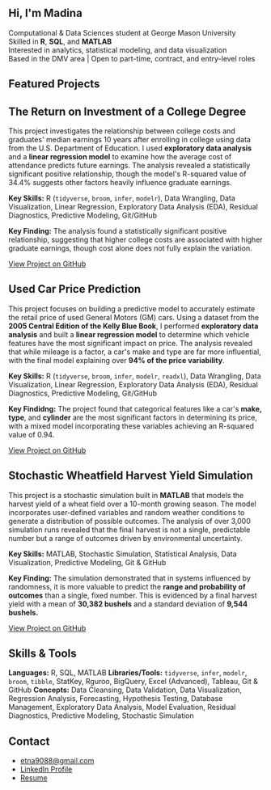 ## Hi, I'm Madina

Computational & Data Sciences student at George Mason University  
Skilled in **R**, **SQL**, and **MATLAB**  
Interested in analytics, statistical modeling, and data visualization  
Based in the DMV area | Open to part-time, contract, and entry-level roles



## Featured Projects

## The Return on Investment of a College Degree

This project investigates the relationship between college costs and graduates' median earnings 10 years after enrolling in college using data from the U.S. Department of Education. I used **exploratory data analysis** and a **linear regression model** to examine how the average cost of attendance predicts future earnings. The analysis revealed a statistically significant positive relationship, though the model's R-squared value of 34.4% suggests other factors heavily influence graduate earnings.

**Key Skills:** R (`tidyverse`, `broom`, `infer`, `modelr`), Data Wrangling, Data Visualization, Linear Regression, Exploratory Data Analysis (EDA), Residual Diagnostics, Predictive Modeling, Git/GitHub

**Key Finding:** The analysis found a statistically significant positive relationship, suggesting that higher college costs are associated with higher graduate earnings, though cost alone does not fully explain the variation.

[View Project on GitHub](https://github.com/etna9088/college_cost_vs_earnings)


## Used Car Price Prediction

This project focuses on building a predictive model to accurately estimate the retail price of used General Motors (GM) cars. Using a dataset from the **2005 Central Edition of the Kelly Blue Book**, I performed **exploratory data analysis** and built a **linear regression model** to determine which vehicle features have the most significant impact on price. The analysis revealed that while mileage is a factor, a car's make and type are far more influential, with the final model explaining over **94% of the price variability**.

**Key Skills:** R (`tidyverse`, `broom`, `infer`, `modelr`, `readxl`), Data Wrangling, Data Visualization, Linear Regression, Exploratory Data Analysis (EDA), Residual Diagnostics, Predictive Modeling, Git/GitHub

**Key Findidng:** The project found that categorical features like a car's **make, type**, and **cylinder** are the most significant factors in determining its price, with a mixed model incorporating these variables achieving an R-squared value of 0.94.

[View Project on GitHub](https://github.com/etna9088/car_prices)


## Stochastic Wheatfield Harvest Yield Simulation

This project is a stochastic simulation built in **MATLAB** that models the harvest yield of a wheat field over a 10-month growing season. The model incorporates user-defined variables and random weather conditions to generate a distribution of possible outcomes. The analysis of over 3,000 simulation runs revealed that the final harvest is not a single, predictable number but a range of outcomes driven by environmental uncertainty.

**Key Skills:** MATLAB, Stochastic Simulation, Statistical Analysis, Data Visualization, Predictive Modeling, Git & GitHub

**Key Finding:** The simulation demonstrated that in systems influenced by randomness, it is more valuable to predict the **range and probability of outcomes** than a single, fixed number. This is evidenced by a final harvest yield with a mean of **30,382 bushels** and a standard deviation of **9,544 bushels.**

[View Project on GitHub](https://github.com/etna9088/matlab-wheatfield-simulation)


## Skills & Tools

**Languages:** R, SQL, MATLAB
**Libraries/Tools:** `tidyverse`, `infer`, `modelr`, `broom`, `tibble`, StatKey, Rguroo, BigQuery, Excel (Advanced), Tableau, Git & GitHub
**Concepts:** Data Cleansing, Data Validation, Data Visualization, Regression Analysis, Forecasting, Hypothesis Testing, Database Management, Exploratory Data Analysis, Model Evaluation, Residual Diagnostics, Predictive Modeling, Stochastic Simulation


## Contact
* [etna9088@gmail.com](mailto:etna9088@gmail.com)
* [LinkedIn Profile](https://www.linkedin.com/in/etna907)
* [Resume](https://github.com/etna9088/Madina_Kanafina_Resume/blob/main/Madina_Kanafina_Resume_PDF.pdf)

